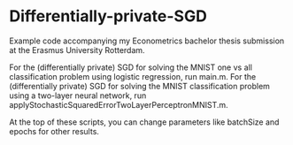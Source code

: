# Differentially-private-SGD

Example code accompanying my Econometrics bachelor thesis submission at the Erasmus University Rotterdam.

For the (differentially private) SGD for solving the MNIST one vs all classification problem using logistic regression, run main.m.
For the (differentially private) SGD for solving the MNIST classification problem using a two-layer neural network, run applyStochasticSquaredErrorTwoLayerPerceptronMNIST.m.

At the top of these scripts, you can change parameters like batchSize and epochs for other results.
